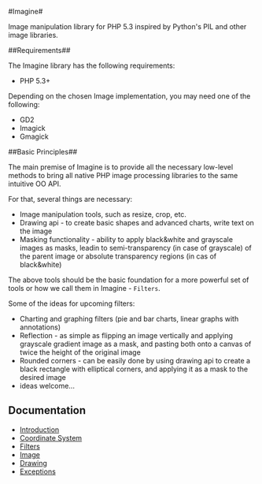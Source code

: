 #Imagine#

Image manipulation library for PHP 5.3 inspired by Python's PIL and other image
libraries.

##Requirements##

The Imagine library has the following requirements:

 - PHP 5.3+

Depending on the chosen Image implementation, you may need one of the following:

 - GD2
 - Imagick
 - Gmagick

##Basic Principles##

The main premise of Imagine is to provide all the necessary low-level methods to bring all native PHP image processing libraries to the same intuitive OO API.

For that, several things are necessary:

* Image manipulation tools, such as resize, crop, etc.
* Drawing api - to create basic shapes and advanced charts, write text on the image
* Masking functionality - ability to apply black&white and grayscale images as masks, leadin to semi-transparency (in case of grayscale) of the parent image or absolute transparency regions (in cas of black&white)

The above tools should be the basic foundation for a more powerful set of tools or how we call them in Imagine - ``Filters``.

Some of the ideas for upcoming filters:

* Charting and graphing filters (pie and bar charts, linear graphs with annotations)
* Reflection - as simple as flipping an image vertically and applying grayscale gradient image as a mask, and pasting both onto a canvas of twice the height of the original image
* Rounded corners - can be easily done by using drawing api to create a black rectangle with elliptical corners, and applying it as a mask to the desired image
* ideas welcome...

## Documentation ##

 - [Introduction](/avalanche123/Imagine/blob/master/docs/en/introduction.rst "Introduction")
 - [Coordinate System](/avalanche123/Imagine/blob/master/docs/en/coordinates.rst "Coordinate System")
 - [Filters](/avalanche123/Imagine/blob/master/docs/en/filters.rst "Filters and Transformations")
 - [Image](/avalanche123/Imagine/blob/master/docs/en/image.rst "Image")
 - [Drawing](/avalanche123/Imagine/blob/master/docs/en/drawing.rst "Drawing")
 - [Exceptions](/avalanche123/Imagine/blob/master/docs/en/exceptions.rst "Exceptions")